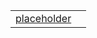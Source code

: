 |                                                                                                   |     |
| ------------------------------------------------------------------------------------------------- | --- |
| [placeholder](https://hamedfathi.gitbook.io/aurelia-2-doc-api/plugin-parcel/variable/placeholder) |     |